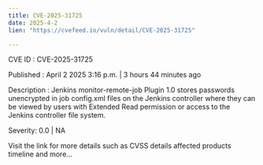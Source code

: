```yaml
---
title: CVE-2025-31725
date: 2025-4-2
lien: "https://cvefeed.io/vuln/detail/CVE-2025-31725"

---
```


CVE ID : CVE-2025-31725

Published :  April 2
2025
3:16 p.m. | 3 hours
44 minutes ago

Description : Jenkins monitor-remote-job Plugin 1.0 stores passwords unencrypted in job config.xml files on the Jenkins controller where they can be viewed by users with Extended Read permission
or access to the Jenkins controller file system.

Severity: 0.0 | NA

Visit the link for more details
such as CVSS details
affected products
timeline
and more...
